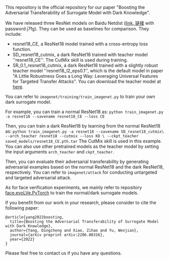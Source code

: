 This repository is the official repository for our paper "Boosting the Adversarial Transferability of Surrogate Model with Dark Knowledge".

We have released three ResNet models on Baidu Netdist ([link, 链接](https://pan.baidu.com/s/1wSH8GKH6KlXJv5NSjpq-NQ) with password j7fg). They can be used as baselines for comparison. They include:
* resnet18_CE, a ResNet18 model trained with a cross-entropy loss function.
* SD_resnet18_cutmix, a dark ResNet18 trained with teacher model ''resnet18_CE''. The CutMix skill is used during training.
* SR_0.1_resnet18_cutmix, a dark ResNet18 trained with a slightly robust teacher model ''resnet18_l2_eps0.1'', which is the default model in paper "A Little Robustness Goes a Long Way: Leveraging Universal Features for Targeted Transfer Attacks". You can download the teacher model at [here](https://github.com/microsoft/robust-models-transfer).


You can refer to `imagenet/training/train_imagenet.py` to train your own dark surrogate model.

For example, you can train a normal ResNet18 as:
``
python train_imagenet.py -a resnet18 --savename resnet18_CE --loss CE
``

Then, you can train a dark ResNet18 by learning from the normal ResNet18 as:
``
python train_imagenet.py -a resnet18 --savename SD_resnet18_cutmix\
    --arch_teacher resnet18 --cutmix --loss KD \
    --ckpt_teacher saved_models/resnet18_CE.pth.tar
``
The CutMix skill is used in this example. You can also use other pretrained models as the teacher model by setting the input arguments ``arch_teacher`` and ``ckpt_teacher``.

Then, you can evaluate their adversarial transferability by generating adversarial examples based on the normal ResNet18 and the dark ResNet18, respectively. You can refer to `imagenet/attack` for conducting untargeted and targeted adversarial attack. 

As for face verification experiments, we mainly refer to repository [face.evoLVe.PyTorch](https://github.com/ZhaoJ9014/face.evoLVe.PyTorch) to train the normal/dark surrogate models.

If you benefit from our work in your research, please consider to cite the following paper:
```
@article{yang2022boosting,
  title={Boosting the Adversarial Transferability of Surrogate Model with Dark Knowledge},
  author={Yang, Dingcheng and Xiao, Zihao and Yu, Wenjian},
  journal={arXiv preprint arXiv:2206.08316},
  year={2022}
}
```

Please feel free to contact us if you have any questions.
